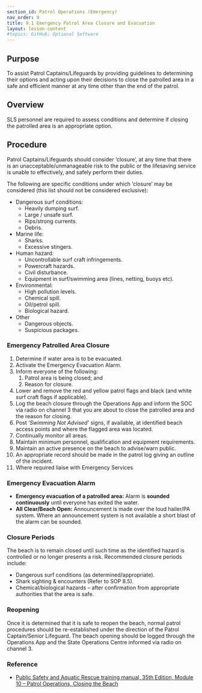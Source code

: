 ```yaml
---
section_id: Patrol Operations (Emergency)
nav_order: 9
title: 9.1 Emergency Patrol Area Closure and Evacuation
layout: lesson-content
#topics: GitHub; Optional Software
---
```


## Purpose

To assist Patrol Captains/Lifeguards by providing guidelines to determining their options and acting upon their decisions to close the patrolled area in a safe and efficient manner at any time other than the end of the patrol.

## Overview

SLS personnel are required to assess conditions and determine if closing the patrolled area is an appropriate option.

## Procedure

Patrol Captains/Lifeguards should consider ‘closure’, at any time that there is an unacceptable/unmanageable risk to the public or the lifesaving service is unable to effectively, and safely perform their duties.

The following are specific conditions under which ‘closure’ may be considered (this list should not be considered exclusive):

- Dangerous surf conditions:
  - Heavily dumping surf.
  - Large / unsafe surf.
  - Rips/strong currents.
  - Debris.
- Marine life:
  - Sharks.
  - Excessive stingers.
- Human hazard:
  - Uncontrollable surf craft infringements.
  - Powercraft hazards.
  - Civil disturbance.
  - Equipment in surf/swimming area (lines, netting, buoys etc).
- Environmental:
  - High pollution levels.
  - Chemical spill.
  - Oil/petrol spill.
  - Biological hazard.
- Other
  - Dangerous objects.
  - Suspicious packages.

### Emergency Patrolled Area Closure

1. Determine if water area is to be evacuated.
2. Activate the Emergency Evacuation Alarm.
3. Inform everyone of the following:
    1. Patrol area is being closed; and
    2. Reason for closure.
4. Lower and remove the red and yellow patrol flags and black (and white surf craft flags if applicable).
5. Log the beach closure through the Operations App and inform the SOC via radio on channel 3 that you are about to close the patrolled area and the reason for closing.
6. Post ‘_Swimming Not Advised’_ signs, if available, at identified beach access points and where the flagged area was located.
7. Continually monitor all areas.
8. Maintain minimum personnel, qualification and equipment requirements.
9. Maintain an active presence on the beach to advise/warn public.
10. An appropriate record should be made in the patrol log giving an outline of the incident.
11. Where required liaise with Emergency Services

### Emergency Evacuation Alarm

- **Emergency evacuation of a patrolled area:** Alarm is **sounded continuously** until everyone has exited the water.
- **All Clear/Beach Open:** Announcement is made over the loud hailer/PA system. Where an announcement system is not available a short blast of the alarm can be sounded.

### Closure Periods

The beach is to remain closed until such time as the identified hazard is controlled or no longer presents a risk. Recommended closure periods include:

- Dangerous surf conditions (as determined/appropriate).
- Shark sighting & encounters (Refer to SOP 8.5).
- Chemical/biological hazards – after confirmation from appropriate authorities that the area is safe.

### Reopening

Once it is determined that it is safe to reopen the beach, normal patrol procedures should be re-established under the direction of the Patrol Captain/Senior Lifeguard. The beach opening should be logged through the Operations App and the State Operations Centre informed via radio on channel 3.

### Reference

- [Public Safety and Aquatic Rescue training manual, 35th Edition, Module 10 – Patrol Operations, Closing the Beach](https://members.sls.com.au/members/document_library/1/media/8571)